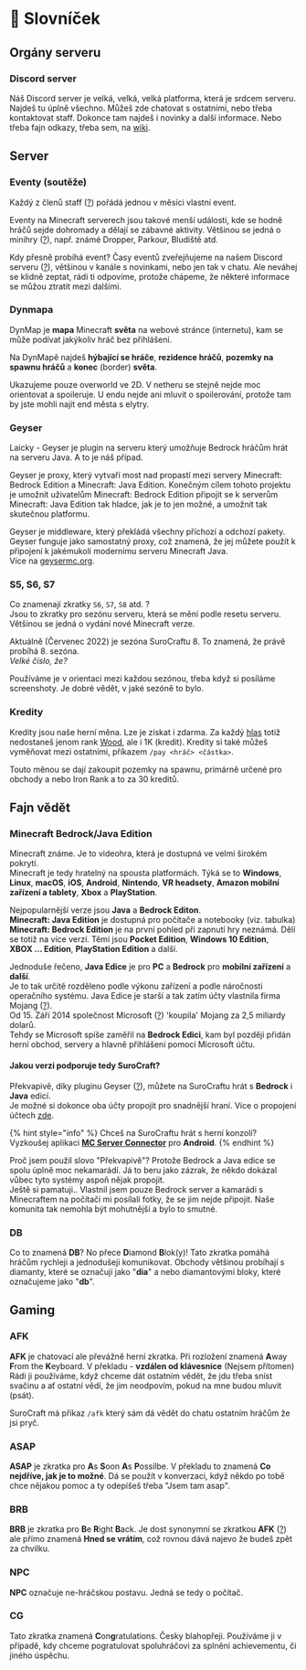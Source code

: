 # 📖 Slovníček

## Orgány serveru

### Discord server

Náš Discord server je velká, velká, velká platforma, která je srdcem serveru. Najdeš tu úplně všechno. Můžeš zde chatovat s ostatními, nebo třeba kontaktovat staff. Dokonce tam najdeš i novinky a další informace. Nebo třeba fajn odkazy, třeba sem, na [wiki](../).

## Server

### Eventy (soutěže)

Každý z členů staff ([?](staff.md#proc-je-na-serveru-staff)) pořádá jednou v měsíci vlastní event.

Eventy na Minecraft serverech jsou takové menší události, kde se hodně hráčů sejde dohromady a dělají se zábavné aktivity. Většinou se jedná o minihry ([?](https://minecraft.fandom.com/wiki/Minigames)), např. známé Dropper, Parkour, Bludiště atd.

Kdy přesně probíhá event? Časy eventů zveřejňujeme na našem Discord serveru ([?](slovnik.md#discord-server)), většinou v kanále s novinkami, nebo jen tak v chatu. Ale neváhej se klidně zeptat, rádi ti odpovíme, protože chápeme, že některé informace se můžou ztratit mezi dalšími.

### Dynmapa

DynMap je **mapa** Minecraft **světa** na webové stránce (internetu), kam se může podívat jakýkoliv hráč bez přihlášení.

Na DynMapě najdeš **hýbající se hráče**, **rezidence hráčů**, **pozemky na spawnu hráčů** a **konec** (border) **světa**.

Ukazujeme pouze overworld ve 2D. V netheru se stejně nejde moc orientovat a spoileruje. U endu nejde ani mluvit o spoilerování, protože tam by jste mohli najít end města s elytry.

### Geyser

Laicky - Geyser je plugin na serveru který umožňuje Bedrock hráčům hrát na serveru Java. A to je náš případ.

Geyser je proxy, který vytvaří most nad propastí mezi servery Minecraft: Bedrock Edition a Minecraft: Java Edition. Konečným cílem tohoto projektu je umožnit uživatelům Minecraft: Bedrock Edition připojit se k serverům Minecraft: Java Edition tak hladce, jak je to jen možné, a umožnit tak skutečnou platformu.

Geyser je middleware, který překládá všechny příchozí a odchozí pakety. Geyser funguje jako samostatný proxy, což znamená, že jej můžete použít k připojení k jakémukoli modernímu serveru Minecraft Java.\
Více na [geysermc.org](https://geysermc.org/).

### S5, S6, S7

Co znamenají zkratky `S6`, `S7`, `S8` atd. ?\
Jsou to zkratky pro sezónu serveru, která se mění podle resetu serveru.\
Většinou se jedná o vydání nové Minecraft verze.

Aktuálně (Červenec 2022) je sezóna SuroCraftu 8. To znamená, že právě probíhá 8. sezóna.\
_Velké číslo, že?_

Používáme je v orientaci mezi každou sezónou, třeba když si posíláme screenshoty. Je dobré vědět, v jaké sezóně to bylo.

### Kredity

Kredity jsou naše herní měna. Lze je získat i zdarma. Za každý [hlas](../#vote) totiž nedostaneš jenom rank [Wood](../ranks/r.md#wood), ale i 1K (kredit). Kredity si také můžeš vyměňovat mezi ostatními, příkazem `/pay <hráč> <částka>`.

Touto měnou se dají zakoupit pozemky na spawnu, primárně určené pro obchody a nebo Iron Rank a to za 30 kreditů.

## Fajn vědět

### Minecraft Bedrock/Java Edition <a href="#edition" id="edition"></a>

Minecraft známe. Je to videohra, která je dostupná ve velmi širokém pokrytí.\
Minecraft je tedy hratelný na spousta platformách. Týká se to **Windows**, **Linux**, **macOS**, **iOS**, **Android**, **Nintendo**, **VR headsety**, **Amazon mobilní zařízení a tablety**, **Xbox** a **PlayStation**.

Nejpopularnější verze jsou **Java** a **Bedrock Editon**.\
**Minecraft: Java Edition** je dostupná pro počítače a notebooky (viz. tabulka)\
**Minecraft: Bedrock Edition** je na první pohled při zapnutí hry neznámá. Dělí se totiž na více verzí. Těmi jsou **Pocket Edition**, **Windows 10 Edition**,\
**XBOX ... Edition**, **PlayStation Edition** a další.

Jednoduše řečeno, **Java Edice** je pro **PC** a **Bedrock** pro **mobilní zařízení** a **další**.\
Je to tak určitě rozděleno podle výkonu zařízení a podle náročnosti operačního systému. Java Edice je starší a tak zatím účty vlastnila firma Mojang ([?](https://cs.wikipedia.org/wiki/Mojang\_Studios)).\
Od 15. Září 2014 společnost Microsoft ([?](https://cs.wikipedia.org/wiki/Microsoft)) 'koupila' Mojang za 2,5 miliardy dolarů.\
Tehdy se Microsoft spíše zaměřil na **Bedrock Edici**, kam byl později přidán herní obchod, servery a hlavně přihlášení pomocí Microsoft účtu.

#### Jakou verzi podporuje tedy SuroCraft?

Překvapivě, díky pluginu Geyser ([?](slovnik.md#geyser)), můžete na SuroCraftu hrát s **Bedrock** i **Java** edicí.\
Je možné si dokonce oba účty propojit pro snadnější hraní. Více o propojení účtech [zde](../t/linkaccount.md).

{% hint style="info" %}
Chceš na SuroCraftu hrát s herní konzolí? Vyzkoušej aplikaci [**MC Server Connector**](https://play.google.com/store/apps/details?id=com.smokiem.mcserverconnector) pro **Android**.
{% endhint %}

Proč jsem použil slovo "Překvapivě"? Protože Bedrock a Java edice se spolu úplně moc nekamarádí. Já to beru jako zázrak, že někdo dokázal vůbec tyto systémy aspoň nějak propojit.\
Ještě si pamatuji.. Vlastnil jsem pouze Bedrock server a kamarádi s Minecraftem na počítači mi posílali fotky, že se jim nejde připojit. Naše komunita tak nemohla být mohutnější a bylo to smutné.

### DB

Co to znamená **DB**? No přece **D**iamond **B**lok(y)! Tato zkratka pomáhá hráčům rychleji a jednodušeji komunikovat. Obchody většinou probíhají s diamanty, které se označují jako "**dia**" a nebo diamantovými bloky, které označujeme jako "**db**".

## Gaming

### AFK

**AFK** je chatovací ale převážně herní zkratka. Při rozložení znamená **A**way **F**rom the **K**eyboard. V překladu - **vzdálen od klávesnice** (Nejsem přítomen)\
Rádi ji používáme, když chceme dát ostatním vědět, že jdu třeba sníst svačinu a ať ostatní vědí, že jim neodpovím, pokud na mne budou mluvit (psát).

SuroCraft má příkaz `/afk` který sám dá vědět do chatu ostatním hráčům že jsi pryč.

### ASAP

**ASAP** je zkratka pro **A**s **S**oon **A**s **P**ossilbe. V překladu to znamená **Co nejdříve, jak je to možné**. Dá se použít v konverzaci, když někdo po tobě chce nějakou pomoc a ty odepíšeš třeba "Jsem tam asap".

### BRB

**BRB** je zkratka pro **B**e **R**ight **B**ack. Je dost synonymní se zkratkou **AFK** ([?](slovnik.md#afk)) ale přímo znamená **Hned se vrátím**, což rovnou dává najevo že budeš zpět za chvilku.

### NPC

**NPC** označuje ne-hráčskou postavu. Jedná se tedy o počítač.

### CG

Tato zkratka znamená **C**on**g**ratulations. Česky blahopřeji. Používáme ji v případě, kdy chceme pogratulovat spoluhráčovi za splnění achievementu, či jiného úspěchu.
